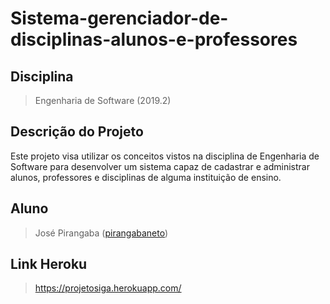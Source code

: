 # Sistema-gerenciador-de-disciplinas-alunos-e-professores

## Disciplina
> Engenharia de Software (2019.2)

## Descrição do Projeto
  Este projeto visa utilizar os conceitos vistos na disciplina de Engenharia de Software para desenvolver um sistema capaz de cadastrar e administrar
  alunos, professores e disciplinas de alguma instituição de ensino.

## Aluno
> José Pirangaba ([pirangabaneto](https://github.com/pirangabaneto))

## Link Heroku

> https://projetosiga.herokuapp.com/